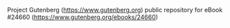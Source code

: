 Project Gutenberg (https://www.gutenberg.org) public repository for eBook #24660 (https://www.gutenberg.org/ebooks/24660)
